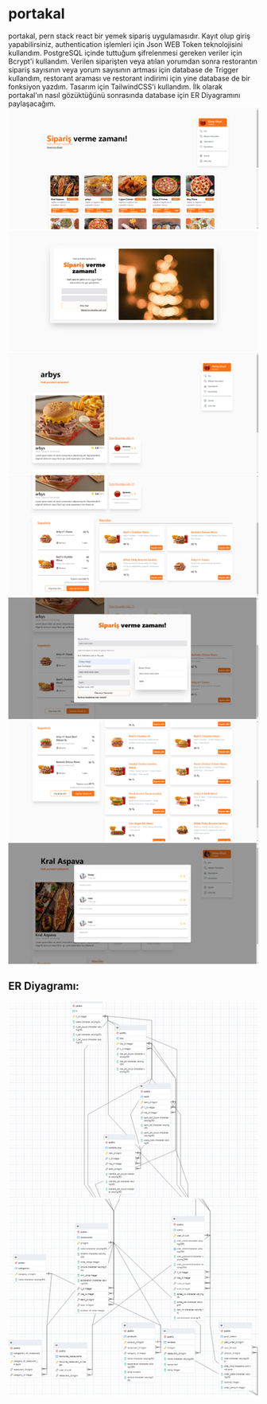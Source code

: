 # portakal
portakal, pern stack react bir yemek sipariş uygulamasıdır. Kayıt olup giriş yapabilirsiniz, authentication işlemleri için Json WEB Token teknolojisini kullandım.
PostgreSQL içinde tuttuğum şifrelenmesi gereken veriler için Bcrypt'i kullandım. Verilen siparişten veya atılan yorumdan sonra restorantın sipariş sayısının veya yorum sayısının artması için  database de
Trigger kullandım, restorant araması ve restorant indirimi için yine database de bir fonksiyon yazdım.
Tasarım için TailwindCSS'i kullandım. İlk olarak portakal'ın nasıl gözüktüğünü
sonrasında database için ER Diyagramını paylaşacağım.
![anasayfa](https://github.com/guneykilicel/portakal/blob/main/client/public/for/forReadme/dashboard.png)
![login](https://github.com/guneykilicel/portakal/blob/main/client/public/for/forReadme/login.png)
![restaurantDetailPage](https://github.com/guneykilicel/portakal/blob/main/client/public/for/forReadme/restaurantDetailPage.png)
![restaurantDetailPageAndCartAndProducts](https://github.com/guneykilicel/portakal/blob/main/client/public/for/forReadme/restaurantDetailPageAndCartAndProducts.png)
![order](https://github.com/guneykilicel/portakal/blob/main/client/public/for/forReadme/order.png)
![cart](https://github.com/guneykilicel/portakal/blob/main/client/public/for/forReadme/cart.png)
![review](https://github.com/guneykilicel/portakal/blob/main/client/public/for/forReadme/reviews2.png)
<br/>
## ER Diyagramı:
![er1](https://github.com/guneykilicel/portakal/blob/main/client/public/for/forReadme/er1.png)
![er2](https://github.com/guneykilicel/portakal/blob/main/client/public/for/forReadme/er2.png)
<br/>
